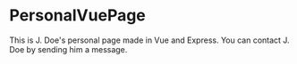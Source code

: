 # PersonalVuePage
This is J. Doe's personal page made in Vue and Express. You can contact J. Doe by sending him a message.
